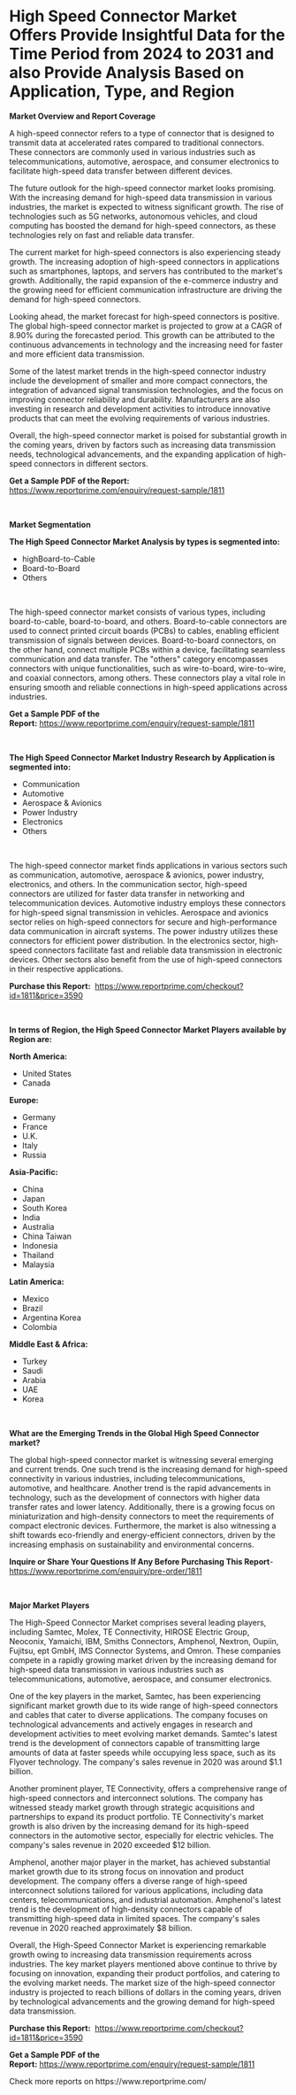 <p><h1>High Speed Connector Market Offers Provide Insightful Data for the Time Period from 2024 to 2031 and also Provide Analysis Based on Application, Type, and Region</h1></p><p><strong>Market Overview and Report Coverage</strong></p>
<p><p>A high-speed connector refers to a type of connector that is designed to transmit data at accelerated rates compared to traditional connectors. These connectors are commonly used in various industries such as telecommunications, automotive, aerospace, and consumer electronics to facilitate high-speed data transfer between different devices.</p><p>The future outlook for the high-speed connector market looks promising. With the increasing demand for high-speed data transmission in various industries, the market is expected to witness significant growth. The rise of technologies such as 5G networks, autonomous vehicles, and cloud computing has boosted the demand for high-speed connectors, as these technologies rely on fast and reliable data transfer.</p><p>The current market for high-speed connectors is also experiencing steady growth. The increasing adoption of high-speed connectors in applications such as smartphones, laptops, and servers has contributed to the market's growth. Additionally, the rapid expansion of the e-commerce industry and the growing need for efficient communication infrastructure are driving the demand for high-speed connectors.</p><p>Looking ahead, the market forecast for high-speed connectors is positive. The global high-speed connector market is projected to grow at a CAGR of 8.90% during the forecasted period. This growth can be attributed to the continuous advancements in technology and the increasing need for faster and more efficient data transmission.</p><p>Some of the latest market trends in the high-speed connector industry include the development of smaller and more compact connectors, the integration of advanced signal transmission technologies, and the focus on improving connector reliability and durability. Manufacturers are also investing in research and development activities to introduce innovative products that can meet the evolving requirements of various industries.</p><p>Overall, the high-speed connector market is poised for substantial growth in the coming years, driven by factors such as increasing data transmission needs, technological advancements, and the expanding application of high-speed connectors in different sectors.</p></p>
<p><strong>Get a Sample PDF of the Report:</strong> <a href="https://www.reportprime.com/enquiry/request-sample/1811">https://www.reportprime.com/enquiry/request-sample/1811</a></p>
<p>&nbsp;</p>
<p><strong>Market Segmentation</strong></p>
<p><strong>The High Speed Connector Market Analysis by types is segmented into:</strong></p>
<p><ul><li>highBoard-to-Cable</li><li>Board-to-Board</li><li>Others</li></ul></p>
<p>&nbsp;</p>
<p><p>The high-speed connector market consists of various types, including board-to-cable, board-to-board, and others. Board-to-cable connectors are used to connect printed circuit boards (PCBs) to cables, enabling efficient transmission of signals between devices. Board-to-board connectors, on the other hand, connect multiple PCBs within a device, facilitating seamless communication and data transfer. The "others" category encompasses connectors with unique functionalities, such as wire-to-board, wire-to-wire, and coaxial connectors, among others. These connectors play a vital role in ensuring smooth and reliable connections in high-speed applications across industries.</p></p>
<p><strong>Get a Sample PDF of the Report:</strong>&nbsp;<a href="https://www.reportprime.com/enquiry/request-sample/1811">https://www.reportprime.com/enquiry/request-sample/1811</a></p>
<p>&nbsp;</p>
<p><strong>The High Speed Connector Market Industry Research by Application is segmented into:</strong></p>
<p><ul><li>Communication</li><li>Automotive</li><li>Aerospace & Avionics</li><li>Power Industry</li><li>Electronics</li><li>Others</li></ul></p>
<p>&nbsp;</p>
<p><p>The high-speed connector market finds applications in various sectors such as communication, automotive, aerospace & avionics, power industry, electronics, and others. In the communication sector, high-speed connectors are utilized for faster data transfer in networking and telecommunication devices. Automotive industry employs these connectors for high-speed signal transmission in vehicles. Aerospace and avionics sector relies on high-speed connectors for secure and high-performance data communication in aircraft systems. The power industry utilizes these connectors for efficient power distribution. In the electronics sector, high-speed connectors facilitate fast and reliable data transmission in electronic devices. Other sectors also benefit from the use of high-speed connectors in their respective applications.</p></p>
<p><strong>Purchase this Report:</strong>&nbsp; <a href="https://www.reportprime.com/checkout?id=1811&price=3590">https://www.reportprime.com/checkout?id=1811&price=3590</a></p>
<p>&nbsp;</p>
<p><strong>In terms of Region, the High Speed Connector Market Players available by Region are:</strong></p>
<p>
    <p> <strong> North America: </strong>
        <ul>
            <li>United States</li>
            <li>Canada</li>
        </ul>
        </p> 
    <p> <strong> Europe: </strong>
        <ul>
            <li>Germany</li>
            <li>France</li>
            <li>U.K.</li>
            <li>Italy</li>
            <li>Russia</li>
        </ul>
        </p> 
    <p> <strong> Asia-Pacific: </strong>
        <ul>
            <li>China</li>
            <li>Japan</li>
            <li>South Korea</li>
            <li>India</li>
            <li>Australia</li>
            <li>China Taiwan</li>
            <li>Indonesia</li>
            <li>Thailand</li>
            <li>Malaysia</li>
        </ul>
        </p> 
    <p> <strong> Latin America: </strong>
        <ul>
            <li>Mexico</li>
            <li>Brazil</li>
            <li>Argentina Korea</li>
            <li>Colombia</li>
        </ul>
        </p> 
    <p> <strong> Middle East & Africa: </strong>
        <ul>
            <li>Turkey</li>
            <li>Saudi</li>
            <li>Arabia</li>
            <li>UAE</li>
            <li>Korea</li>
        </ul>
    </p>
    </p>
<p>&nbsp;</p>
<p><strong>What are the Emerging Trends in the Global High Speed Connector market?</strong></p>
<p><p>The global high-speed connector market is witnessing several emerging and current trends. One such trend is the increasing demand for high-speed connectivity in various industries, including telecommunications, automotive, and healthcare. Another trend is the rapid advancements in technology, such as the development of connectors with higher data transfer rates and lower latency. Additionally, there is a growing focus on miniaturization and high-density connectors to meet the requirements of compact electronic devices. Furthermore, the market is also witnessing a shift towards eco-friendly and energy-efficient connectors, driven by the increasing emphasis on sustainability and environmental concerns.</p></p>
<p><strong>Inquire or Share Your Questions If Any Before Purchasing This Report</strong>- <a href="https://www.reportprime.com/enquiry/pre-order/1811">https://www.reportprime.com/enquiry/pre-order/1811</a></p>
<p>&nbsp;</p>
<p><strong>Major Market Players</strong></p>
<p><p>The High-Speed Connector Market comprises several leading players, including Samtec, Molex, TE Connectivity, HIROSE Electric Group, Neoconix, Yamaichi, IBM, Smiths Connectors, Amphenol, Nextron, Oupiin, Fujitsu, ept GmbH, IMS Connector Systems, and Omron. These companies compete in a rapidly growing market driven by the increasing demand for high-speed data transmission in various industries such as telecommunications, automotive, aerospace, and consumer electronics.</p><p>One of the key players in the market, Samtec, has been experiencing significant market growth due to its wide range of high-speed connectors and cables that cater to diverse applications. The company focuses on technological advancements and actively engages in research and development activities to meet evolving market demands. Samtec's latest trend is the development of connectors capable of transmitting large amounts of data at faster speeds while occupying less space, such as its Flyover technology. The company's sales revenue in 2020 was around $1.1 billion.</p><p>Another prominent player, TE Connectivity, offers a comprehensive range of high-speed connectors and interconnect solutions. The company has witnessed steady market growth through strategic acquisitions and partnerships to expand its product portfolio. TE Connectivity's market growth is also driven by the increasing demand for its high-speed connectors in the automotive sector, especially for electric vehicles. The company's sales revenue in 2020 exceeded $12 billion.</p><p>Amphenol, another major player in the market, has achieved substantial market growth due to its strong focus on innovation and product development. The company offers a diverse range of high-speed interconnect solutions tailored for various applications, including data centers, telecommunications, and industrial automation. Amphenol's latest trend is the development of high-density connectors capable of transmitting high-speed data in limited spaces. The company's sales revenue in 2020 reached approximately $8 billion.</p><p>Overall, the High-Speed Connector Market is experiencing remarkable growth owing to increasing data transmission requirements across industries. The key market players mentioned above continue to thrive by focusing on innovation, expanding their product portfolios, and catering to the evolving market needs. The market size of the high-speed connector industry is projected to reach billions of dollars in the coming years, driven by technological advancements and the growing demand for high-speed data transmission.</p></p>
<p><strong>Purchase this Report:</strong>&nbsp;&nbsp;<a href="https://www.reportprime.com/checkout?id=1811&price=3590">https://www.reportprime.com/checkout?id=1811&price=3590</a></p>
<p></p>
<p><strong>Get a Sample PDF of the Report:</strong>&nbsp;<a href="https://www.reportprime.com/enquiry/request-sample/1811">https://www.reportprime.com/enquiry/request-sample/1811</a></p>
<p>Check more reports on https://www.reportprime.com/</p>